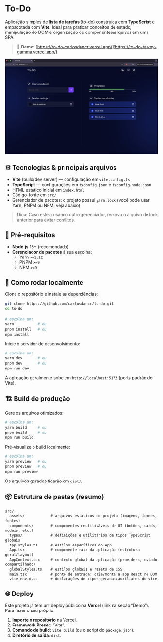 # To-Do

Aplicação simples de **lista de tarefas** (to-do) construída com **TypeScript** e empacotada com **Vite**. Ideal para praticar conceitos de estado, manipulação do DOM e organização de componentes/arquivos em uma SPA.

> 🔗 **Demo:** [https://to-do-carlosdancr.vercel.app/](https://to-do-tawny-gamma.vercel.app/)

![Screenshot da aplicação](./to-do.png)

## ⚙️ Tecnologias & principais arquivos

- **Vite** (build/dev server) — configuração em `vite.config.ts`
- **TypeScript** — configurações em `tsconfig.json` e `tsconfig.node.json`
- HTML estático inicial em `index.html`
- Código-fonte em `src/`
- Gerenciador de pacotes: o projeto possui `yarn.lock` (você pode usar Yarn, PNPM ou NPM; veja abaixo)

> Dica: Caso esteja usando outro gerenciador, remova o arquivo de lock anterior para evitar conflitos.

## 🧰 Pré-requisitos

- **Node.js** 18+ (recomendado)  
- **Gerenciador de pacotes** à sua escolha:
  - Yarn `>=1.22`
  - PNPM `>=9`
  - NPM `>=9`

## 🚀 Como rodar localmente

Clone o repositório e instale as dependências:

```bash
git clone https://github.com/carlosdancr/to-do.git
cd to-do

# escolha um:
yarn           # ou
pnpm install   # ou
npm install
```

Inicie o servidor de desenvolvimento:

```bash
# escolha um:
yarn dev       # ou
pnpm dev       # ou
npm run dev
```

A aplicação geralmente sobe em `http://localhost:5173` (porta padrão do Vite).

## 🏗️ Build de produção

Gere os arquivos otimizados:

```bash
# escolha um:
yarn build     # ou
pnpm build     # ou
npm run build
```

Pré-visualize o build localmente:

```bash
# escolha um:
yarn preview   # ou
pnpm preview   # ou
npm run preview
```

Os arquivos gerados ficarão em `dist/`.

## 📦 Estrutura de pastas (resumo)

```
src/
  assets/            # arquivos estáticos do projeto (imagens, ícones, fontes)
  components/        # componentes reutilizáveis de UI (botões, cards, modais, etc.)
  types/             # definições e utilitários de tipos TypeScript globais
  App.styles.ts      # estilos específicos do App
  App.tsx            # componente raiz da aplicação (estrutura geral/layout)
  AppContext.tsx     # contexto global da aplicação (providers, estado compartilhado)
  globalStyles.ts    # estilos globais e resets de CSS
  main.tsx           # ponto de entrada: cria/monta a app React no DOM
  vite-env.d.ts      # declarações de tipos geradas/auxiliares do Vite
```

## 🌐 Deploy

Este projeto já tem um deploy público na **Vercel** (link na seção “Demo”). Para fazer o seu próprio:

1. **Importe o repositório** na Vercel.
2. **Framework Preset:** “Vite”.
3. **Comando de build:** `vite build` (ou o script do `package.json`).
4. **Diretório de saída:** `dist`.
